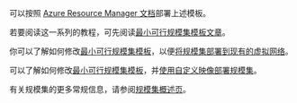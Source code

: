 可以按照 [Azure Resource Manager 文档](/documentation/articles/resource-group-template-deploy/)部署上述模板。

若要阅读这一系列的教程，可先阅读[最小可行规模集模板文章](/documentation/articles/virtual-machine-scale-sets-mvss-start/)。

你可以了解如何修改[最小可行规模集模板](/documentation/articles/virtual-machine-scale-sets-mvss-start/)，以便[将规模集部署到现有的虚拟网络](/documentation/articles/virtual-machine-scale-sets-mvss-existing-vnet/)。

可以了解如何修改[最小可行规模集模板](/documentation/articles/virtual-machine-scale-sets-mvss-start/)，并[使用自定义映像部署规模集](/documentation/articles/virtual-machine-scale-sets-mvss-custom-image/)。

有关规模集的更多常规信息，请参阅[规模集概述页](/documentation/articles/virtual-machine-scale-sets-overview/)。